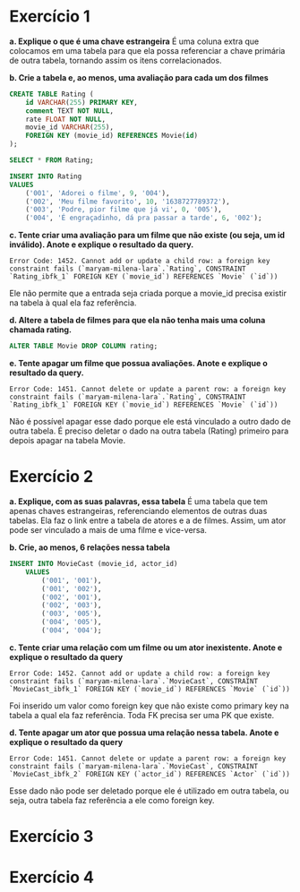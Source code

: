 # Exercício 1

**a. Explique o que é uma chave estrangeira**
É uma coluna extra que colocamos em uma tabela para que ela possa referenciar a chave primária de outra tabela, tornando assim os itens correlacionados.

**b. Crie a tabela e, ao menos, uma avaliação para cada um dos filmes**

```sql
CREATE TABLE Rating (
	id VARCHAR(255) PRIMARY KEY,
    comment TEXT NOT NULL,
    rate FLOAT NOT NULL,
    movie_id VARCHAR(255),
    FOREIGN KEY (movie_id) REFERENCES Movie(id)
);

SELECT * FROM Rating;

INSERT INTO Rating
VALUES
	('001', 'Adorei o filme', 9, '004'),
    ('002', 'Meu filme favorito', 10, '1638727789372'),
	('003', 'Podre, pior filme que já vi', 0, '005'),
    ('004', 'É engraçadinho, dá pra passar a tarde', 6, '002');
```

**c. Tente criar uma avaliação para um filme que não existe (ou seja, um id inválido). Anote e explique o resultado da query.**

```
Error Code: 1452. Cannot add or update a child row: a foreign key constraint fails (`maryam-milena-lara`.`Rating`, CONSTRAINT `Rating_ibfk_1` FOREIGN KEY (`movie_id`) REFERENCES `Movie` (`id`))
```

Ele não permite que a entrada seja criada porque a movie_id precisa existir na tabela à qual ela faz referência.

**d. Altere a tabela de filmes para que ela não tenha mais uma coluna chamada rating.**

```sql
ALTER TABLE Movie DROP COLUMN rating;
```

**e. Tente apagar um filme que possua avaliações. Anote e explique o resultado da query.**


```
Error Code: 1451. Cannot delete or update a parent row: a foreign key constraint fails (`maryam-milena-lara`.`Rating`, CONSTRAINT `Rating_ibfk_1` FOREIGN KEY (`movie_id`) REFERENCES `Movie` (`id`))
```

Não é possível apagar esse dado porque ele está vinculado a outro dado de outra tabela. É preciso deletar o dado na outra tabela (Rating) primeiro para depois apagar na tabela Movie.


# Exercício 2

**a. Explique, com as suas palavras, essa tabela**
É uma tabela que tem apenas chaves estrangeiras, referenciando elementos de outras duas tabelas. Ela faz o link entre a tabela de atores e a de filmes. Assim, um ator pode ser vinculado a mais de uma filme e vice-versa.


**b. Crie, ao menos, 6 relações nessa tabela**

```sql
INSERT INTO MovieCast (movie_id, actor_id)
	VALUES
		('001', '001'), 
		('001', '002'),
		('002', '001'),
		('002', '003'),
		('003', '005'),
		('004', '005'),
		('004', '004');
```

**c. Tente criar uma relação com um filme ou um ator inexistente. Anote e explique o resultado da query**

```
Error Code: 1452. Cannot add or update a child row: a foreign key constraint fails (`maryam-milena-lara`.`MovieCast`, CONSTRAINT `MovieCast_ibfk_1` FOREIGN KEY (`movie_id`) REFERENCES `Movie` (`id`))
```

Foi inserido um valor como foreign key que não existe como primary key na tabela a qual ela faz referência. Toda FK precisa ser uma PK que existe.


**d. Tente apagar um ator que possua uma relação nessa tabela. Anote e explique o resultado da query**

```
Error Code: 1451. Cannot delete or update a parent row: a foreign key constraint fails (`maryam-milena-lara`.`MovieCast`, CONSTRAINT `MovieCast_ibfk_2` FOREIGN KEY (`actor_id`) REFERENCES `Actor` (`id`))
```
Esse dado não pode ser deletado porque ele é utilizado em outra tabela, ou seja, outra tabela faz referência a ele como foreign key.

# Exercício 3


# Exercício 4